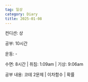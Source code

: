 ```yaml
---
tag: 일상
category: Diary
title: 2025-01-08
---
```


컨디션: 상

공부: 10시간

운동: -

수면: 8시간 | 취침: 1:09am | 기상: 9:06am

공부 내용: 코테 2문제 | 이차함수 | 확률 





